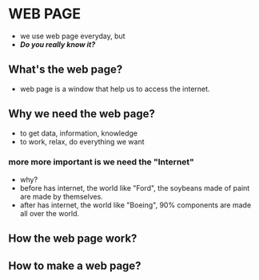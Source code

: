 # WEB PAGE

- we use web page everyday, but
- ***Do you really know it?***

## What's the web page?

- web page is a window that help us to access the internet.

## Why we need the web page?

- to get data, information, knowledge
- to work, relax, do everything we want

### more more important is we need the **"Internet"**

- why?
- before has internet, the world like "Ford", the soybeans made of paint are made by themselves.
- after has internet, the world like "Boeing", 90% components are made all over the world.

## How the web page work?

## How to make a web page?